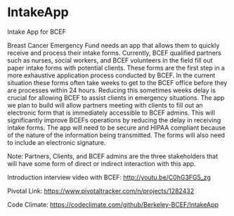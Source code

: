 # IntakeApp
Intake App for BCEF

  Breast Cancer Emergency Fund needs an app that allows them to quickly receive and process their intake forms.  Currently, BCEF qualified partners such as nurses, social workers, and BCEF volunteers in the field fill out paper intake forms with potential clients.  These forms are the first step in a more exhaustive application process conducted by BCEF.  In the current situation these forms often take weeks to get to the BCEF office before they are processes within 24 hours.  Reducing this sometimes weeks delay is crucial for allowing BCEF to assist clients in emergency situations.
	The app we plan to build will allow partners meeting with clients to fill out an electronic form that is immediately accessible to BCEF admins.  This will significantly improve BCEFs operations by reducing the delay in receiving intake forms.  The app will need to be secure and HIPAA compliant because of the nature of the information being transmitted.  The forms will also need to include an electronic signature.

Note: Partners, Clients, and BCEF admins are the three stakeholders that will have some form of direct or indirect interaction with this app.



Introduction interview video with BCEF:
http://youtu.be/C0hG3FG5_zg

Pivotal Link:
https://www.pivotaltracker.com/n/projects/1282432

Code Climate:
https://codeclimate.com/github/Berkeley-BCEF/IntakeApp
